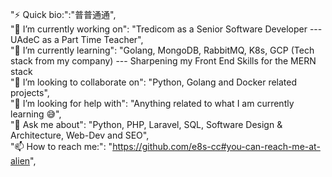 "⚡ Quick bio:":"普普通通",<br>
"🔭 I’m currently working on":      "Tredicom as a Senior Software Developer --- UAdeC as a Part Time Teacher",<br>
"🌱 I’m currently learning":        "Golang, MongoDB, RabbitMQ, K8s, GCP (Tech stack from my company) --- Sharpening my Front End Skills for the MERN stack<br> 
"👯 I’m looking to collaborate on": "Python, Golang and Docker related projects",<br>
"🤔 I’m looking for help with":     "Anything related to what I am currently learning 😅",<br>
"💬 Ask me about":                  "Python, PHP, Laravel, SQL, Software Design & Architecture, Web-Dev and SEO",<br>
"📫 How to reach me:":              "https://github.com/e8s-cc#you-can-reach-me-at-alien",
